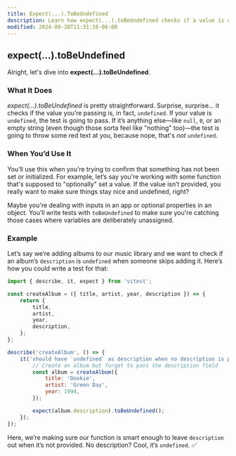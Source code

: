 ```yaml
---
title: Expect(...).ToBeUndefined
description: Learn how expect(...).toBeUndefined checks if a value is undefined.
modified: 2024-09-28T11:31:16-06:00
---
```


## expect(…).toBeUndefined

Alright, let's dive into **expect(…).toBeUndefined**.

### What It Does

*expect(…).toBeUndefined* is pretty straightforward. Surprise, surprise… it checks if the value you’re passing is, in fact, `undefined`. If your value is `undefined`, the test is going to pass. If it’s anything else—like `null`, `0`, or an empty string (even though those sorta feel like "nothing" too)—the test is going to throw some red text at you, because nope, that's *not* `undefined`.

### When You’d Use It

You’ll use this when you’re trying to confirm that something has not been set or initialized. For example, let’s say you're working with some function that's supposed to "optionally" set a value. If the value isn’t provided, you really want to make sure things stay nice and undefined, right?

Maybe you're dealing with inputs in an app or optional properties in an object. You’ll write tests with `toBeUndefined` to make sure you're catching those cases where variables are deliberately unassigned.

### Example

Let’s say we’re adding albums to our music library and we want to check if an album’s `description` is `undefined` when someone skips adding it. Here’s how you could write a test for that:

```javascript
import { describe, it, expect } from 'vitest';

const createAlbum = ({ title, artist, year, description }) => {
	return {
		title,
		artist,
		year,
		description,
	};
};

describe('createAlbum', () => {
	it('should have `undefined` as description when no description is provided', () => {
		// Create an album but forget to pass the description field
		const album = createAlbum({
			title: 'Dookie',
			artist: 'Green Day',
			year: 1994,
		});

		expect(album.description).toBeUndefined();
	});
});
```

Here, we’re making sure our function is smart enough to leave `description` out when it’s not provided. No description? Cool, it’s `undefined`. ✅

```ts
```
